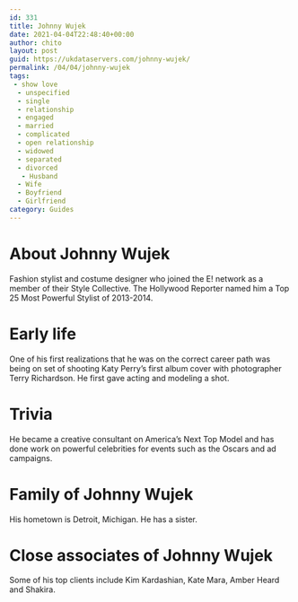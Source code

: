 ```yaml
---
id: 331
title: Johnny Wujek
date: 2021-04-04T22:48:40+00:00
author: chito
layout: post
guid: https://ukdataservers.com/johnny-wujek/
permalink: /04/04/johnny-wujek
tags:
 - show love
  - unspecified
  - single
  - relationship
  - engaged
  - married
  - complicated
  - open relationship
  - widowed
  - separated
  - divorced
   - Husband
  - Wife
  - Boyfriend
  - Girlfriend
category: Guides
---
```




  
  
#  About Johnny Wujek
                  
                  
                  
Fashion stylist and costume designer who joined the E! network as a member of their Style Collective. The Hollywood Reporter named him a Top 25 Most Powerful Stylist of 2013-2014.
                  
                
                
                
# Early life
                  
                  
                  
One of his first realizations that he was on the correct career path was being on set of shooting Katy Perry&#8217;s first album cover with photographer Terry Richardson. He first gave acting and modeling a shot.
                  
                
                
                
# Trivia
                  
                  
                  
He became a creative consultant on America&#8217;s Next Top Model and has done work on powerful celebrities for events such as the Oscars and ad campaigns.
                  
                
                
                
# Family of Johnny Wujek
                  
                  
                  
His hometown is Detroit, Michigan. He has a sister.
                  
                
                
                
# Close associates of Johnny Wujek
                  
                  
                  
Some of his top clients include Kim Kardashian, Kate Mara, Amber Heard and Shakira.
                  
                
              
            
          
          
          
    
    
  

